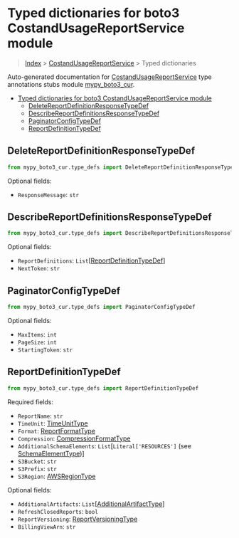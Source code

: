# Typed dictionaries for boto3 CostandUsageReportService module

> [Index](..) > [CostandUsageReportService](.) > Typed dictionaries

Auto-generated documentation for
[CostandUsageReportService](https://boto3.amazonaws.com/v1/documentation/api/1.17.74/reference/services/cur.html#CostandUsageReportService)
type annotations stubs module
[mypy_boto3_cur](https://pypi.org/project/mypy-boto3-cur/).

- [Typed dictionaries for boto3 CostandUsageReportService module](#typed-dictionaries-for-boto3-costandusagereportservice-module)
  - [DeleteReportDefinitionResponseTypeDef](#deletereportdefinitionresponsetypedef)
  - [DescribeReportDefinitionsResponseTypeDef](#describereportdefinitionsresponsetypedef)
  - [PaginatorConfigTypeDef](#paginatorconfigtypedef)
  - [ReportDefinitionTypeDef](#reportdefinitiontypedef)

## DeleteReportDefinitionResponseTypeDef

```python
from mypy_boto3_cur.type_defs import DeleteReportDefinitionResponseTypeDef
```

Optional fields:

- `ResponseMessage`: `str`

## DescribeReportDefinitionsResponseTypeDef

```python
from mypy_boto3_cur.type_defs import DescribeReportDefinitionsResponseTypeDef
```

Optional fields:

- `ReportDefinitions`:
  `List`\[[ReportDefinitionTypeDef](./type_defs.md#reportdefinitiontypedef)\]
- `NextToken`: `str`

## PaginatorConfigTypeDef

```python
from mypy_boto3_cur.type_defs import PaginatorConfigTypeDef
```

Optional fields:

- `MaxItems`: `int`
- `PageSize`: `int`
- `StartingToken`: `str`

## ReportDefinitionTypeDef

```python
from mypy_boto3_cur.type_defs import ReportDefinitionTypeDef
```

Required fields:

- `ReportName`: `str`
- `TimeUnit`: [TimeUnitType](./literals.md#timeunittype)
- `Format`: [ReportFormatType](./literals.md#reportformattype)
- `Compression`: [CompressionFormatType](./literals.md#compressionformattype)
- `AdditionalSchemaElements`: `List`\[`Literal['RESOURCES']` (see
  [SchemaElementType](./literals.md#schemaelementtype))\]
- `S3Bucket`: `str`
- `S3Prefix`: `str`
- `S3Region`: [AWSRegionType](./literals.md#awsregiontype)

Optional fields:

- `AdditionalArtifacts`:
  `List`\[[AdditionalArtifactType](./literals.md#additionalartifacttype)\]
- `RefreshClosedReports`: `bool`
- `ReportVersioning`:
  [ReportVersioningType](./literals.md#reportversioningtype)
- `BillingViewArn`: `str`

